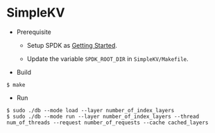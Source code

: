 # SimpleKV

* Prerequisite

  * Setup SPDK as [Getting Started](https://spdk.io/doc/getting_started.html).

  * Update the variable `SPDK_ROOT_DIR` in `SimpleKV/Makefile`.


* Build

```
$ make
```

* Run

```
$ sudo ./db --mode load --layer number_of_index_layers
$ sudo ./db --mode run --layer number_of_index_layers --thread num_of_threads --request number_of_requests --cache cached_layers
```
